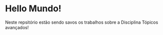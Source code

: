 # Hello Mundo!

Neste repsitório estão sendo savos os trabalhos sobre a Disciplina Tópicos avançados!
